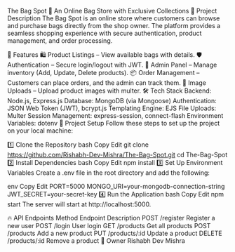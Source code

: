 The Bag Spot 👜
An Online Bag Store with Exclusive Collections
📌 Project Description
The Bag Spot is an online store where customers can browse and purchase bags directly from the shop owner. The platform provides a seamless shopping experience with secure authentication, product management, and order processing.

🚀 Features
🛍️ Product Listings – View available bags with details.
🛡️ Authentication – Secure login/logout with JWT.
🏬 Admin Panel – Manage inventory (Add, Update, Delete products).
📦 Order Management – Customers can place orders, and the admin can track them.
📸 Image Uploads – Upload product images with multer.
🛠️ Tech Stack
Backend: Node.js, Express.js
Database: MongoDB (via Mongoose)
Authentication: JSON Web Token (JWT), bcrypt.js
Templating Engine: EJS
File Uploads: Multer
Session Management: express-session, connect-flash
Environment Variables: dotenv
📂 Project Setup
Follow these steps to set up the project on your local machine:

1️⃣ Clone the Repository
bash
Copy
Edit
git clone https://github.com/Rishabh-Dev-Mishra/The-Bag-Spot.git
cd The-Bag-Spot
2️⃣ Install Dependencies
bash
Copy
Edit
npm install
3️⃣ Set Up Environment Variables
Create a .env file in the root directory and add the following:

env
Copy
Edit
PORT=5000
MONGO_URI=your-mongodb-connection-string
JWT_SECRET=your-secret-key
4️⃣ Run the Application
bash
Copy
Edit
npm start
The server will start at http://localhost:5000.

🔥 API Endpoints
Method	Endpoint	Description
POST	/register	Register a new user
POST	/login	User login
GET	/products	Get all products
POST	/products	Add a new product
PUT	/products/:id	Update a product
DELETE	/products/:id	Remove a product
👤 Owner
Rishabh Dev Mishra
